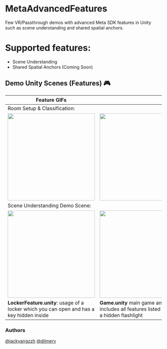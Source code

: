 # MetaAdvancedFeatures
Few VR/Passthrough demos with advanced Meta SDK features in Unity such as scene understanding and shared spatial anchors.

# Supported features:
- Scene Understanding
- Shared Spatial Anchors (Coming Soon)

## Demo Unity Scenes (Features) 🎮
|Feature GIFs||
|---|---|
|Room Setup & Classification:|
|<img src="https://github.com/dilmerv/MetaAdvancedFeatures/blob/master/docs/images/SceneUnderstanding_1.gif" width="280">|<img src="https://github.com/dilmerv/MetaAdvancedFeatures/blob/master/docs/images/SceneUnderstanding_2.gif" width="280">|
|Scene Understanding Demo Scene:|
|<img src="https://github.com/dilmerv/MetaAdvancedFeatures/blob/master/docs/images/SceneUnderstanding_3.gif" width="280">|<img src="https://github.com/dilmerv/MetaAdvancedFeatures/blob/master/docs/images/SceneUnderstanding_4.gif" width="280">|
|**LockerFeature.unity**: usage of a locker which you can open and has a key hidden inside|**Game.unity** main game and it includes all features listed including a hidden flashlight|

### Authors
[@jackyangzzh](https://github.com/jackyangzzh)
[@dilmerv](https://github.com/dilmerv)